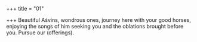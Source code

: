 +++
title = "01"

+++
Beautiful Aśvins, wondrous ones, journey here with your good horses,  enjoying the songs of him seeking you
and the oblations brought before you. Pursue our (offerings).